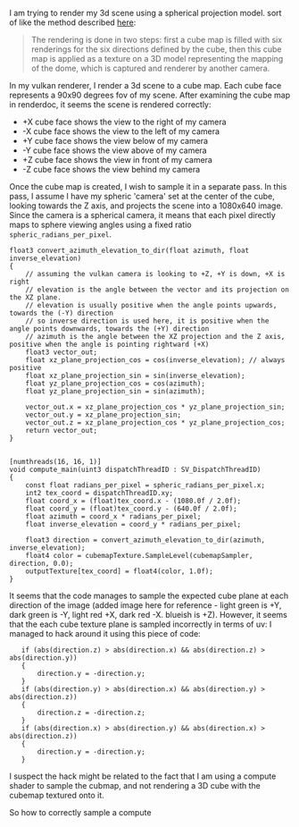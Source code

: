 I am trying to render my 3d scene using a spherical projection model. sort of like the method described [here][1]:

> The rendering is done in two steps: first a cube map is filled with six renderings for the six directions defined by the cube, then this cube map is applied as a texture on a 3D model representing the mapping of the dome, which is captured and renderer by another camera.

In my vulkan renderer, I render a 3d scene to a cube map. Each cube face represents a 90x90 degrees fov of my scene. After examining the cube map in renderdoc, it seems the scene is rendered correctly:

 - +X cube face shows the view to the right of my camera
 - -X cube face shows the view to the left of my camera 
 - +Y cube face shows the view below of my camera
 - -Y cube face shows the view above of my camera 
 - +Z cube face shows the view in front of my camera
 - -Z cube face shows the view behind my camera

Once the cube map is created, I wish to sample it in a separate pass.
In this pass, I assume I have my spheric 'camera' set at the center of the cube, looking towards the Z axis, and projects the scene into a 1080x640 image.
Since the camera is a spherical camera, it means that each pixel directly maps to sphere viewing angles using a fixed ratio `spheric_radians_per_pixel`.
```
float3 convert_azimuth_elevation_to_dir(float azimuth, float inverse_elevation)
{
    // assuming the vulkan camera is looking to +Z, +Y is down, +X is right
    // elevation is the angle between the vector and its projection on the XZ plane.
    // elevation is usually positive when the angle points upwards, towards the (-Y) direction
    // so inverse direction is used here, it is positive when the angle points downwards, towards the (+Y) direction
    // azimuth is the angle between the XZ projection and the Z axis, positive when the angle is pointing rightward (+X) 
    float3 vector_out;
    float xz_plane_projection_cos = cos(inverse_elevation); // always positive
    float xz_plane_projection_sin = sin(inverse_elevation);
    float yz_plane_projection_cos = cos(azimuth);
    float yz_plane_projection_sin = sin(azimuth);
    
    vector_out.x = xz_plane_projection_cos * yz_plane_projection_sin;
    vector_out.y = xz_plane_projection_sin;
    vector_out.z = xz_plane_projection_cos * yz_plane_projection_cos;
    return vector_out;
}


[numthreads(16, 16, 1)]
void compute_main(uint3 dispatchThreadID : SV_DispatchThreadID)
{
    const float radians_per_pixel = spheric_radians_per_pixel.x;
    int2 tex_coord = dispatchThreadID.xy;
    float coord_x = (float)tex_coord.x - (1080.0f / 2.0f);
    float coord_y = (float)tex_coord.y - (640.0f / 2.0f);
    float azimuth = coord_x * radians_per_pixel;
    float inverse_elevation = coord_y * radians_per_pixel;

	float3 direction = convert_azimuth_elevation_to_dir(azimuth, inverse_elevation);
	float4 color = cubemapTexture.SampleLevel(cubemapSampler, direction, 0.0);
	outputTexture[tex_coord] = float4(color, 1.0f);
}

```

It seems that the code manages to sample the expected cube plane at each direction of the image (added image here for reference - light green is +Y, dark green is -Y,  light red +X, dark red -X. blueish is +Z).
However, it seems that the each cube texture plane is sampled incorrectly in terms of uv: I managed to hack around it using this piece of code:
```
   if (abs(direction.z) > abs(direction.x) && abs(direction.z) > abs(direction.y))
   {
       direction.y = -direction.y;
   }
   if (abs(direction.y) > abs(direction.x) && abs(direction.y) > abs(direction.z))
   {
       direction.z = -direction.z;
   }
   if (abs(direction.x) > abs(direction.y) && abs(direction.x) > abs(direction.z))
   {
       direction.y = -direction.y;
   }
```

I suspect the hack might be related to the fact that I am using a compute shader to sample the cubmap, and not rendering a 3D cube with the cubemap textured onto it.

So how to correctly sample a compute 











  [1]: https://emmanueldurand.net/spherical_projection/